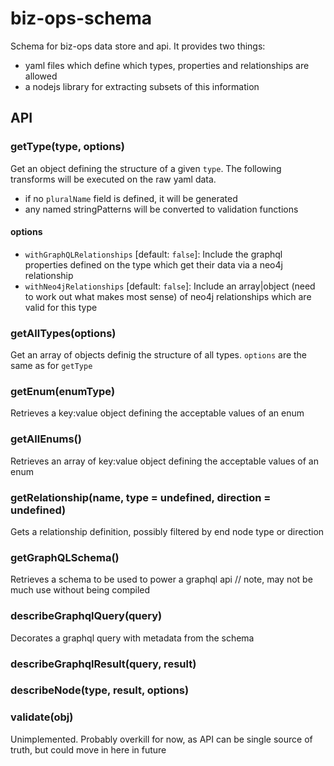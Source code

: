 # biz-ops-schema
Schema for biz-ops data store and api. It provides two things:
- yaml files which define which types, properties and relationships are allowed
- a nodejs library for extracting subsets of this information

## API

### getType(type, options)
Get an object defining the structure of a given `type`. The following transforms will be executed on the raw yaml data.
- if no `pluralName` field is defined, it will be generated
- any named stringPatterns will be converted to validation functions

#### options
- `withGraphQLRelationships` [default: `false`]: Include the graphql properties defined on the type which get their data via a neo4j relationship
- `withNeo4jRelationships` [default: `false`]: Include an array|object (need to work out what makes most sense) of neo4j relationships which are valid for this type

### getAllTypes(options)
Get an array of objects definig the structure of all types. `options` are the same as for `getType`

### getEnum(enumType)
Retrieves a key:value object defining the acceptable values of an enum

### getAllEnums()
Retrieves an array of key:value object defining the acceptable values of an enum

### getRelationship(name, type = undefined, direction = undefined)
Gets a relationship definition, possibly filtered by end node type or direction

### getGraphQLSchema()
Retrieves a schema to be used to power a graphql api // note, may not be much use without being compiled

### describeGraphqlQuery(query)
Decorates a graphql query with metadata from the schema

### describeGraphqlResult(query, result)

### describeNode(type, result, options)
### validate(obj)
Unimplemented. Probably overkill for now, as API can be single source of truth, but could move in here in future

